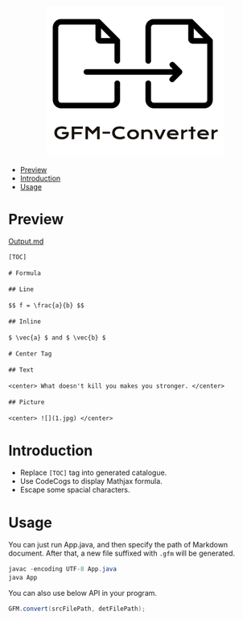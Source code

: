 <div align="center">
    <img src="doc/LogoMakr_0v1ngq.png" width="350px">
</div>

<!-- GFM-TOC -->
* [Preview](#preview)
* [Introduction](#introduction)
* [Usage](#usage)
<!-- GFM-TOC -->

# Preview

[Output.md](doc/Output.md)

```text
[TOC]

# Formula

## Line

$$ f = \frac{a}{b} $$

## Inline

$ \vec{a} $ and $ \vec{b} $

# Center Tag

## Text

<center> What doesn't kill you makes you stronger. </center>

## Picture

<center> ![](1.jpg) </center>
```


# Introduction

- Replace `[TOC]` tag into generated catalogue.
- Use CodeCogs to display Mathjax formula.
- Escape some spacial characters.

# Usage

You can just run App.java, and then specify the path of Markdown document. After that, a new file suffixed with `.gfm` will be generated.

```java
javac -encoding UTF-8 App.java
java App
```

You can also use below API in your program.

```java
GFM.convert(srcFilePath, detFilePath);
```

